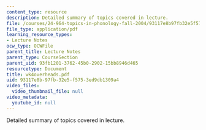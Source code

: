 ```yaml
---
content_type: resource
description: Detailed summary of topics covered in lecture.
file: /courses/24-964-topics-in-phonology-fall-2004/93117e8b97fb32e5f5753ed9db1309a4_wk4overheads.pdf
file_type: application/pdf
learning_resource_types:
- Lecture Notes
ocw_type: OCWFile
parent_title: Lecture Notes
parent_type: CourseSection
parent_uid: 93fb1201-3762-45b0-2902-15bb8946d465
resourcetype: Document
title: wk4overheads.pdf
uid: 93117e8b-97fb-32e5-f575-3ed9db1309a4
video_files:
  video_thumbnail_file: null
video_metadata:
  youtube_id: null
---
```

Detailed summary of topics covered in lecture.

